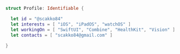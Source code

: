 ```swift
struct Profile: Identifiable {

  let id = "@scakko84"
  let interests = [ "iOS", "iPadOS", "watchOS" ]
  let workingOn = [ "SwiftUI", "Combine", "HealthKit", "Vision" ]
  let contacts = [ "scakko84@gmail.com" ]
  
}
```

<!---
scakko84/scakko84 is a ✨ special ✨ repository because its `README.md` (this file) appears on your GitHub profile.
You can click the Preview link to take a look at your changes.
--->
